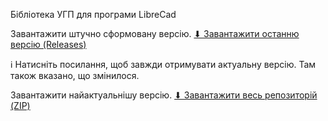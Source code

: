 Бібліотека УГП для програми LibreCad

Завантажити штучно сформовану версію.
[⬇ Завантажити останню версію (Releases)](https://github.com/aaxpost/LibreLibreCad/releases/latest)

ℹ Натисніть посилання, щоб завжди отримувати актуальну версію. Там також вказано, що змінилося.

Завантажити найактуальнішу версію.
[⬇ Завантажити весь репозиторій (ZIP)](https://github.com/aaxpost/LibreLibreCad/archive/refs/heads/main.zip)
